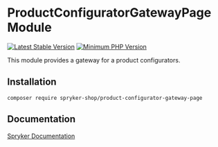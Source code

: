 # ProductConfiguratorGatewayPage Module
[![Latest Stable Version](https://poser.pugx.org/spryker-shop/product-configurator-gateway-page/v/stable.svg)](https://packagist.org/packages/spryker-shop/product-configurator-gateway-page)
[![Minimum PHP Version](https://img.shields.io/badge/php-%3E%3D%208.1-8892BF.svg)](https://php.net/)

This module provides a gateway for a product configurators.

## Installation

```
composer require spryker-shop/product-configurator-gateway-page
```

## Documentation

[Spryker Documentation](https://docs.spryker.com)
